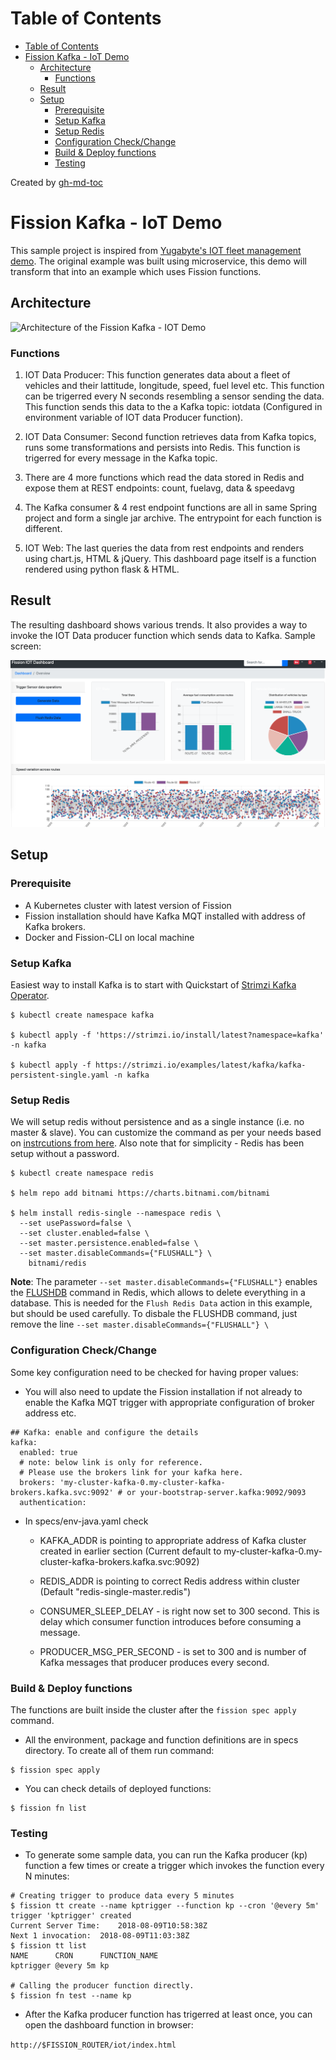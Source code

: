 Table of Contents
=================

   * [Table of Contents](#table-of-contents)
   * [Fission Kafka - IoT Demo](#fission-kafka---iot-demo)
      * [Architecture](#architecture)
         * [Functions](#functions)
      * [Result](#result)
      * [Setup](#setup)
         * [Prerequisite](#prerequisite)
         * [Setup Kafka](#setup-kafka)
         * [Setup Redis](#setup-redis)
         * [Configuration Check/Change](#configuration-checkchange)
         * [Build &amp; Deploy functions](#build--deploy-functions)
         * [Testing](#testing)


Created by [gh-md-toc](https://github.com/ekalinin/github-markdown-toc)


# Fission Kafka - IoT Demo

This sample project is inspired from [Yugabyte's IOT fleet management demo](https://github.com/YugaByte/yb-iot-fleet-management). The original example was built using  microservice, this demo will transform that into an example which uses Fission functions.

## Architecture

![Architecture of the Fission Kafka - IOT Demo](/static_assets/architecture-diagram.png)

### Functions

1. IOT Data Producer: This function generates data about a fleet of vehicles and their lattitude, longitude, speed, fuel level etc. This function can be trigerred every N seconds resembling a sensor sending the data. This function sends this data to the a Kafka topic: iotdata (Configured in environment variable of IOT data Producer function).

2. IOT Data Consumer: Second function retrieves data from Kafka topics, runs some transformations and persists into Redis. This function is trigerred for every message in the Kafka topic.

3. There are 4 more functions which read the data stored in Redis and expose them at REST endpoints: count, fuelavg, data & speedavg

4. The Kafka consumer & 4 rest endpoint functions are all in same Spring project and form a single jar archive. The entrypoint for each function is different.

5. IOT Web: The last queries the data from rest endpoints and renders using chart.js, HTML & jQuery. This dashboard page itself is a function rendered using python flask & HTML.


## Result

The resulting dashboard shows various trends. It also provides a way to invoke the IOT Data producer function which sends data to Kafka. Sample screen:

![Dashboard: Fission Kafka - IOT Demo](/static_assets/iot-demo-screen.png)

## Setup

### Prerequisite

- A Kubernetes cluster with latest version of Fission
- Fission installation should have Kafka MQT installed with address of Kafka brokers.
- Docker and Fission-CLI on local machine

### Setup Kafka

Easiest way to install Kafka is to start with Quickstart of [Strimzi Kafka Operator](https://strimzi.io/quickstarts/). 

```
$ kubectl create namespace kafka

$ kubectl apply -f 'https://strimzi.io/install/latest?namespace=kafka' -n kafka

$ kubectl apply -f https://strimzi.io/examples/latest/kafka/kafka-persistent-single.yaml -n kafka 

```

### Setup Redis

We will setup redis without persistence and as a single instance (i.e. no master & slave). You can customize the command as per your needs based on [instrcutions from here](https://github.com/helm/charts/tree/master/stable/redis#configuration). Also note that for simplicity - Redis has been setup without a password.

```
$ kubectl create namespace redis

$ helm repo add bitnami https://charts.bitnami.com/bitnami

$ helm install redis-single --namespace redis \
  --set usePassword=false \
  --set cluster.enabled=false \
  --set master.persistence.enabled=false \
  --set master.disableCommands={"FLUSHALL"} \
    bitnami/redis
```

**Note**: The parameter `--set master.disableCommands={"FLUSHALL"}` enables the [FLUSHDB](https://redis.io/commands/flushdb) command in Redis, which allows to delete everything in a database. This is needed for the `Flush Redis Data` action in this example, but should be used carefully. To disbale the FLUSHDB command, just remove the line `--set master.disableCommands={"FLUSHALL"} \`

### Configuration Check/Change

Some key configuration need to be checked for having proper values:


- You will also need to update the Fission installation if not already to enable the Kafka MQT trigger with appropriate configuration of broker address etc.

```
## Kafka: enable and configure the details
kafka:
  enabled: true
  # note: below link is only for reference. 
  # Please use the brokers link for your kafka here. 
  brokers: 'my-cluster-kafka-0.my-cluster-kafka-brokers.kafka.svc:9092' # or your-bootstrap-server.kafka:9092/9093
  authentication:
```

- In specs/env-java.yaml check 

  - KAFKA_ADDR is pointing to appropriate address of Kafka cluster created in earlier section (Current default to my-cluster-kafka-0.my-cluster-kafka-brokers.kafka.svc:9092)

  - REDIS_ADDR is pointing to correct Redis address within cluster (Default "redis-single-master.redis")

  - CONSUMER_SLEEP_DELAY - is right now set to 300 second. This is delay which consumer function introduces before consuming a message.

  - PRODUCER_MSG_PER_SECOND - is set to 300 and is number of Kafka messages that producer produces every second.



### Build & Deploy functions

The functions are built inside the cluster after the `fission spec apply` command.

- All the environment, package and function definitions are in specs directory. To create all of them run command:

```
$ fission spec apply 
```

- You can check details of deployed functions:

```
$ fission fn list 
```


### Testing

- To generate some sample data, you can run the Kafka producer (kp) function a few times or create a trigger which invokes the function every N minutes:

```
# Creating trigger to produce data every 5 minutes
$ fission tt create --name kptrigger --function kp --cron '@every 5m'
trigger 'kptrigger' created
Current Server Time: 	2018-08-09T10:58:38Z
Next 1 invocation: 	2018-08-09T11:03:38Z
$ fission tt list
NAME      CRON      FUNCTION_NAME
kptrigger @every 5m kp

# Calling the producer function directly.
$ fission fn test --name kp
```

- After the Kafka producer function has trigerred at least once, you can open the dashboard function in browser:

```http://$FISSION_ROUTER/iot/index.html```
